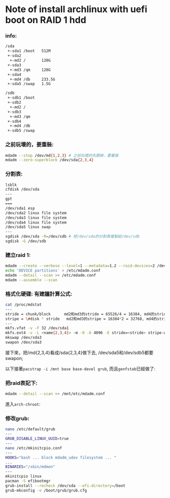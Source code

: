 # Note of install archlinux with uefi boot on RAID 1 hdd
### info:
```txt
/sda
 +-sda1 /boot   512M
 +-sda2
  +-md2 /       120G
 +-sda3
  +-md3 /qm     120G
 +-sda4
  +-md4 /db     233.5G
 +-sda5 /swap   1.5G

/sdb
 +-sdb1 /boot
 +-sdb2
  +-md2 /
 +-sdb3
  +-md3 /qm
 +-sdb4
  +-md4 /db
 +-sdb5 /swap
```

### 之前玩壞的，要重裝:
```bash
mdadm --stop /dev/md{1,2,3} # 之前玩壞的先關掉，要重裝
mdadm --zero-superblock /dev/sda{2,3,4}
```

### 分割表:
```bash
lsblk
cfdisk /dev/sda
---
gpt
===
/dev/sda1 esp
/dev/sda2 linux file system
/dev/sda3 linux file system
/dev/sda4 linux file system
/dev/sda5 linux swap
---
sgdisk /dev/sda -R=/dev/sdb # 把/dev/sda的分割表複製給/dev/sdb
sgdisk -G /dev/sdb
```

### 建立raid 1:
```bash
mdadm --create --verbose --level=1 --metadata=1.2 --raid-devices=2 /dev/md{2,3,4} /dev/sda{2,3,4} /dev/sdb{2,3,4}
echo 'DEVICE partitions' > /etc/mdadm.conf
mdadm --detail --scan >> /etc/mdadm.conf
mdadm --assemble --scan
```

### 格式化硬碟: 有建議計算公式:
```bash
cat /proc/mdstat
---
stride = chunk/block      md2和md3的stride = 65526/4 = 16384, md4的stride = 65536/8 = 8192
stripe = \#disk * stride   md2和md3的stripe = 16384*2 = 32768, md4的stride = 8192*2 = 16384
---
mkfs.vfat -v -F 32 /dev/sda1
mkfs.ext4 -v -L <name{2,3,4}> -m -0 -b 4096 -E stride=<stride> stripe-width=<stripe> /dev/md{2,3,4}
mkswap /dev/sda3
swapon /dev/sda3
```

接下來，把/md{2,3,4}看成/sda{2,3,4}做下去, /dev/sda5和/dev/sdb5都要swapon;

以下接著```pacstrap -i /mnt base base-devel grub```, 而且```genfstab```已經做了:

### 把raid表記下:

```bash
mdadm --detail --scan >> /mnt/etc/mdadm.conf
```

進入```arch-chroot```:

### 修改grub: 
```bash
nano /etc/default/grub
---
GRUB_DISABLE_LINUX_UUID=true
---
nano /etc/mkinitcpio.conf
---
HOOKS="bash ... block mdadm_udev filesystem ... "
...
BINARIES="/sbin/mdmon"
---
mkinitcpio linux
pacman -S efibootmgr
grub-install --recheck /dev/sda --efi-directory=/boot
grub-mkconfig -o /boot/grub/grub.cfg
```
